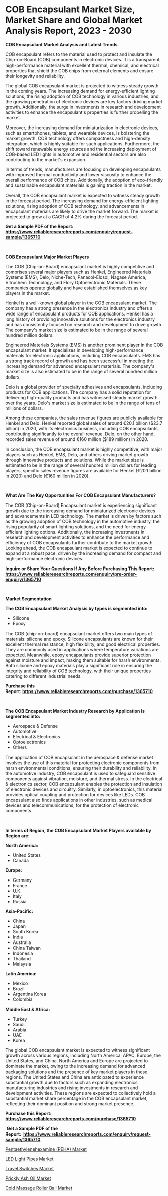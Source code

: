 <p><h1>COB Encapsulant Market Size, Market Share and Global Market Analysis Report, 2023 - 2030</h1></p><p><strong>COB Encapsulant Market Analysis and Latest Trends</strong></p>
<p><p>COB encapsulant refers to the material used to protect and insulate the Chip-on-Board (COB) components in electronic devices. It is a transparent, high-performance material with excellent thermal, chemical, and electrical properties that shield the COB chips from external elements and ensure their longevity and reliability.</p><p>The global COB encapsulant market is projected to witness steady growth in the coming years. The increasing demand for energy-efficient lighting solutions, the rising adoption of COB technology in various industries, and the growing penetration of electronic devices are key factors driving market growth. Additionally, the surge in investments in research and development activities to enhance the encapsulant's properties is further propelling the market.</p><p>Moreover, the increasing demand for miniaturization in electronic devices, such as smartphones, tablets, and wearable devices, is bolstering the market growth. COB technology offers compactness and high-density integration, which is highly suitable for such applications. Furthermore, the shift toward renewable energy sources and the increasing deployment of COB-based LED lights in automotive and residential sectors are also contributing to the market's expansion.</p><p>In terms of trends, manufacturers are focusing on developing encapsulants with improved thermal conductivity and lower viscosity to enhance the overall performance of COB chips. Additionally, the adoption of eco-friendly and sustainable encapsulant materials is gaining traction in the market.</p><p>Overall, the COB encapsulant market is expected to witness steady growth in the forecast period. The increasing demand for energy-efficient lighting solutions, rising adoption of COB technology, and advancements in encapsulant materials are likely to drive the market forward. The market is projected to grow at a CAGR of 4.2% during the forecast period.</p></p>
<p><strong>Get a Sample PDF of the Report:&nbsp; <a href="https://www.reliableresearchreports.com/enquiry/request-sample/1365710">https://www.reliableresearchreports.com/enquiry/request-sample/1365710</a></strong></p>
<p>&nbsp;</p>
<p><strong>COB Encapsulant Major Market Players</strong></p>
<p><p>The COB (Chip-on-Board) encapsulant market is highly competitive and comprises several major players such as Henkel, Engineered Materials Systems (EMS), Delo, Niche-Tech, Panacol-Elosol, Nagase America, Vitrochem Technology, and Flory Optoelectronic Materials. These companies operate globally and have established themselves as key players in the market.</p><p>Henkel is a well-known global player in the COB encapsulant market. The company has a strong presence in the electronics industry and offers a wide range of encapsulant products for COB applications. Henkel has a long history of providing innovative solutions for the electronics industry and has consistently focused on research and development to drive growth. The company's market size is estimated to be in the range of several hundred million dollars.</p><p>Engineered Materials Systems (EMS) is another prominent player in the COB encapsulant market. It specializes in developing high-performance materials for electronic applications, including COB encapsulants. EMS has a strong track record of growth and has been successful in meeting the increasing demand for advanced encapsulant materials. The company's market size is also estimated to be in the range of several hundred million dollars.</p><p>Delo is a global provider of specialty adhesives and encapsulants, including products for COB applications. The company has a solid reputation for delivering high-quality products and has witnessed steady market growth over the years. Delo's market size is estimated to be in the range of tens of millions of dollars.</p><p>Among these companies, the sales revenue figures are publicly available for Henkel and Delo. Henkel reported global sales of around €20.1 billion ($23.7 billion) in 2020, with its electronics business, including COB encapsulants, contributing significantly to the overall revenue. Delo, on the other hand, recorded sales revenue of around €160 million ($189 million) in 2020.</p><p>In conclusion, the COB encapsulant market is highly competitive, with major players such as Henkel, EMS, Delo, and others driving market growth through innovative products and solutions. While the market size is estimated to be in the range of several hundred million dollars for leading players, specific sales revenue figures are available for Henkel (€20.1 billion in 2020) and Delo (€160 million in 2020).</p></p>
<p>&nbsp;</p>
<p><strong>What Are The Key Opportunities For COB Encapsulant Manufacturers?</strong></p>
<p><p>The COB (Chip-on-Board) Encapsulant market is experiencing significant growth due to the increasing demand for miniaturized electronic devices and advancements in LED technology. The market is driven by factors such as the growing adoption of COB technology in the automotive industry, the rising popularity of smart lighting solutions, and the need for energy-efficient lighting options. Additionally, the increasing investments in research and development activities to enhance the performance and efficiency of COB encapsulants further contribute to the market growth. Looking ahead, the COB encapsulant market is expected to continue to expand at a robust pace, driven by the increasing demand for compact and high-performance electronic devices.</p></p>
<p><strong>Inquire or Share Your Questions If Any Before Purchasing This Report: <a href="https://www.reliableresearchreports.com/enquiry/pre-order-enquiry/1365710">https://www.reliableresearchreports.com/enquiry/pre-order-enquiry/1365710</a></strong></p>
<p>&nbsp;</p>
<p><strong>Market Segmentation</strong></p>
<p><strong>The COB Encapsulant Market Analysis by types is segmented into:</strong></p>
<p><ul><li>Silicone</li><li>Epoxy</li></ul></p>
<p><p>The COB (chip-on-board) encapsulant market offers two main types of materials: silicone and epoxy. Silicone encapsulants are known for their excellent thermal resistance, high flexibility, and good electrical properties. They are commonly used in applications where temperature variations are expected. Meanwhile, epoxy encapsulants provide superior protection against moisture and impact, making them suitable for harsh environments. Both silicone and epoxy materials play a significant role in ensuring the integrity and reliability of COB technology, with their unique properties catering to different industrial needs.</p></p>
<p><strong>Purchase this Report:&nbsp;<a href="https://www.reliableresearchreports.com/purchase/1365710">https://www.reliableresearchreports.com/purchase/1365710</a></strong></p>
<p>&nbsp;</p>
<p><strong>The COB Encapsulant Market Industry Research by Application is segmented into:</strong></p>
<p><ul><li>Aerospace & Defense</li><li>Automotive</li><li>Electrical & Electronics</li><li>Optoelectronics</li><li>Others</li></ul></p>
<p><p>The application of COB encapsulant in the aerospace & defense market involves the use of this material for protecting electronic components from harsh environmental conditions, ensuring their durability and reliability. In the automotive industry, COB encapsulant is used to safeguard sensitive components against vibration, moisture, and thermal stress. In the electrical & electronics sector, COB encapsulant enables the protection and insulation of electronic devices and circuitry. Similarly, in optoelectronics, this material provides optical coupling and protection for devices like LEDs. COB encapsulant also finds applications in other industries, such as medical devices and telecommunications, for the protection of electronic components.</p></p>
<p>&nbsp;</p>
<p><strong>In terms of Region, the COB Encapsulant Market Players available by Region are:</strong></p>
<p>
    <p> <strong> North America: </strong>
        <ul>
            <li>United States</li>
            <li>Canada</li>
        </ul>
        </p> 
    <p> <strong> Europe: </strong>
        <ul>
            <li>Germany</li>
            <li>France</li>
            <li>U.K.</li>
            <li>Italy</li>
            <li>Russia</li>
        </ul>
        </p> 
    <p> <strong> Asia-Pacific: </strong>
        <ul>
            <li>China</li>
            <li>Japan</li>
            <li>South Korea</li>
            <li>India</li>
            <li>Australia</li>
            <li>China Taiwan</li>
            <li>Indonesia</li>
            <li>Thailand</li>
            <li>Malaysia</li>
        </ul>
        </p> 
    <p> <strong> Latin America: </strong>
        <ul>
            <li>Mexico</li>
            <li>Brazil</li>
            <li>Argentina Korea</li>
            <li>Colombia</li>
        </ul>
        </p> 
    <p> <strong> Middle East & Africa: </strong>
        <ul>
            <li>Turkey</li>
            <li>Saudi</li>
            <li>Arabia</li>
            <li>UAE</li>
            <li>Korea</li>
        </ul>
    </p>
    </p>
<p><p>The global COB encapsulant market is expected to witness significant growth across various regions, including North America, APAC, Europe, the United States, and China. North America and Europe are projected to dominate the market, owing to the increasing demand for advanced packaging solutions and the presence of key market players in these regions. The United States and China are anticipated to experience substantial growth due to factors such as expanding electronics manufacturing industries and rising investments in research and development activities. These regions are expected to collectively hold a substantial market share percentage in the COB encapsulant market, reflecting their dominant position and strong market presence.</p></p>
<p><strong>Purchase this Report: <a href="https://www.reliableresearchreports.com/purchase/1365710">https://www.reliableresearchreports.com/purchase/1365710</a></strong></p>
<p>&nbsp;<strong>Get a Sample PDF of the Report:&nbsp;&nbsp;<a href="https://www.reliableresearchreports.com/enquiry/request-sample/1365710">https://www.reliableresearchreports.com/enquiry/request-sample/1365710</a></strong></p>
<p><strong></strong></p>
<p><p><a href="https://www.linkedin.com/pulse/pentaethylenehexamine-peha-market-size-share-amp-trends-fbhve/">Pentaethylenehexamine (PEHA) Market</a></p><p><a href="https://www.linkedin.com/pulse/led-light-pipes-market-research-report-unlocks-analysis-financial-gh8be/">LED Light Pipes Market</a></p><p><a href="https://www.linkedin.com/pulse/travel-switches-market-share-amp-new-trends-analysis-report-vkzee/">Travel Switches Market</a></p><p><a href="https://medium.com/@bonniehoppe2023/prickly-ash-oil-market-size-growth-forecast-2023-2030-c6f1a5e1ec48">Prickly Ash Oil Market</a></p><p><a href="https://medium.com/@jenniferwhite656/cold-massage-roller-ball-market-size-growth-forecast-2023-2030-5df0a2abddef">Cold Massage Roller Ball Market</a></p></p>